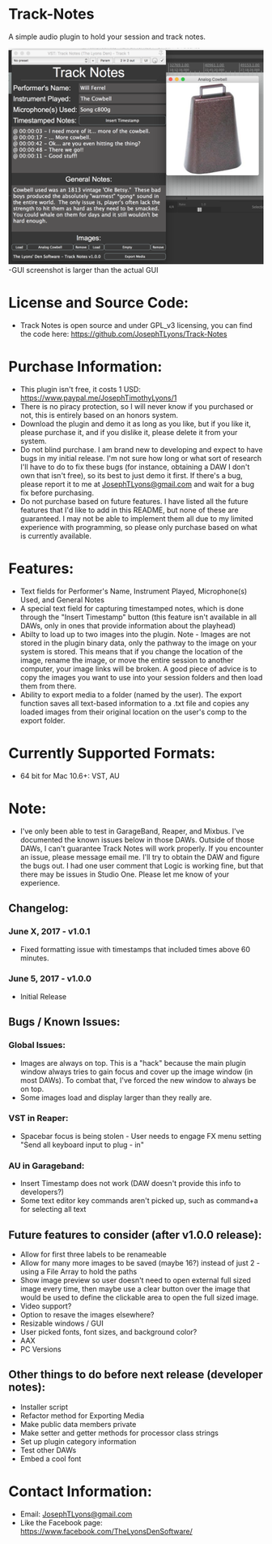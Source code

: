 # Track-Notes
A simple audio plugin to hold your session and track notes.

![alt tag](https://github.com/JosephTLyons/Track-Notes/blob/master/Images/Track%20Notes%20GUI.png?raw=true)
-GUI screenshot is larger than the actual GUI

# License and Source Code:
* Track Notes is open source and under GPL_v3 licensing, you can find the code here: https://github.com/JosephTLyons/Track-Notes

# Purchase Information:
* This plugin isn't free, it costs 1 USD: https://www.paypal.me/JosephTimothyLyons/1
* There is no piracy protection, so I will never know if you purchased or not, this is entirely based on an honors system.
* Download the plugin and demo it as long as you like, but if you like it, please purchase it, and if you dislike it, please delete it from your system.
* Do not blind purchase.  I am brand new to developing and expect to have bugs in my initial release.  I'm not sure how long or what sort of research I'll have to do to fix these bugs (for instance, obtaining a DAW I don't own that isn't free), so its best to just demo it first.  If there's a bug, please report it to me at JosephTLyons@gmail.com and wait for a bug fix before purchasing.
* Do not purchase based on future features.  I have listed all the future features that I'd like to add in this README, but none of these are guaranteed.  I may not be able to implement them all due to my limited experience with programming, so please only purchase based on what is currently available.

# Features:
* Text fields for Performer's Name, Instrument Played, Microphone(s) Used, and General Notes
* A special text field for capturing timestamped notes, which is done through the "Insert Timestamp" button (this feature isn't available in all DAWs, only in ones that provide information about the playhead)
* Abilty to load up to two images into the plugin.  Note - Images are not stored in the plugin binary data, only the pathway to the image on your system is stored.  This means that if you change the location of the image, rename the image, or move the entire session to another computer, your image links will be broken.  A good piece of advice is to copy the images you want to use into your session folders and then load them from there.
* Ability to export media to a folder (named by the user).  The export function saves all text-based information to a .txt file and copies any loaded images from their original location on the user's comp to the export folder.

# Currently Supported Formats:
* 64 bit for Mac 10.6+: VST, AU

# Note:
* I've only been able to test in GarageBand, Reaper, and Mixbus.  I've documented the known issues below in those DAWs.  Outside of those DAWs, I can't guarantee Track Notes will work properly.  If you encounter an issue, please message email me.  I'll try to obtain the DAW and figure the bugs out.  I had one user comment that Logic is working fine, but that there may be issues in Studio One.  Please let me know of your experience.

## Changelog:

### June X, 2017 - v1.0.1
* Fixed formatting issue with timestamps that included times above 60 minutes.

### June 5, 2017 - v1.0.0
* Initial Release

## Bugs / Known Issues:
### Global Issues:
* Images are always on top.  This is a "hack" because the main plugin window always tries to gain focus and cover up the image window (in most DAWs).  To combat that, I've forced the new window to always be on top.
* Some images load and display larger than they really are.

### VST in Reaper:
* Spacebar focus is being stolen - User needs to engage FX menu setting "Send all keyboard input to plug - in"

### AU in Garageband:
* Insert Timestamp does not work (DAW doesn't provide this info to developers?)
* Some text editor key commands aren't picked up, such as command+a for selecting all text

## Future features to consider (after v1.0.0 release):
* Allow for first three labels to be renameable
* Allow for many more images to be saved (maybe 16?) instead of just 2 - using a File Array to hold the paths
* Show image preview so user doesn't need to open external full sized image every time, then maybe use a clear button over the image that would be used to define the clickable area to open the full sized image.
* Video support?
* Option to resave the images elsewhere?
* Resizable windows / GUI
* User picked fonts, font sizes, and background color?
* AAX
* PC Versions

## Other things to do before next release (developer notes):
* Installer script
* Refactor method for Exporting Media
* Make public data members private
* Make setter and getter methods for processor class strings
* Set up plugin category information
* Test other DAWs
* Embed a cool font

# Contact Information:
* Email: JosephTLyons@gmail.com
* Like the Facebook page: https://www.facebook.com/TheLyonsDenSoftware/
